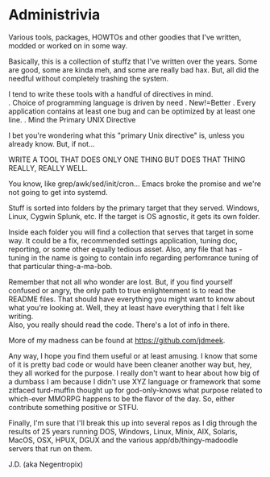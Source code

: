 # Administrivia
Various tools, packages, HOWTOs and other goodies that I've written, modded or worked on in some way.  

Basically, this is a collection of stuffz that I've written over the years.  Some are good, 
some are kinda meh, and some are really bad hax. But, all did the needful without completely trashing the system.  

I tend to write these tools with a handful of directives in mind.  
. Choice of programming language is driven by need
. New!=Better
. Every application contains at least one bug and can be optimized by at least one line.
. Mind the Primary UNIX Directive

I bet you're wondering what this "primary Unix directive" is, unless you already know.  But, if not...

WRITE A TOOL THAT DOES ONLY ONE THING BUT DOES THAT THING REALLY, REALLY WELL.

You know, like grep/awk/sed/init/cron...  Emacs broke the promise and we're not going to get into systemd.

Stuff is sorted into folders by the primary target that they served.  Windows, Linux, Cygwin
Splunk, etc.  If the target is OS agnostic, it gets its own folder.

Inside each folder you will find a collection that serves that target in some way.  It could be a fix, recommended
settings application, tuning doc, reporting, or some other equally tedious asset.  Also, any file that has -tuning 
in the name is going to contain info regarding perfomrance tuning of that particular thing-a-ma-bob.

Remember that not all who wonder are lost.  But, if you find yourself confused or angry, the only path 
to true enlightenment is to read the README files.  That should have everything you might want to know 
about what you're looking at.  Well, they at least have everything that I felt like writing.  
Also, you really should read the code.  There's a lot of info in there.

More of my madness can be found at https://github.com/jdmeek.

Any way, I hope you find them useful or at least amusing.  I know that some of it is pretty bad code or
would have been cleaner another way but, hey, they all worked for the purpose.  I really don't want to 
hear about how big of a dumbass I am because I didn't use XYZ language or framework that some zitfaced 
turd-muffin thought up for god-only-knows what purpose related to which-ever MMORPG happens to be the 
flavor of the day.  So, either contribute something positive or STFU.

Finally, I'm sure that I'll break this up into several repos as I dig through the results of 25 years 
running DOS, Windows, Linux, Minix, AIX, Solaris, MacOS, OSX, HPUX, DGUX and the various app/db/thingy-madoodle 
servers that run on them.  

J.D. (aka Negentropix)
